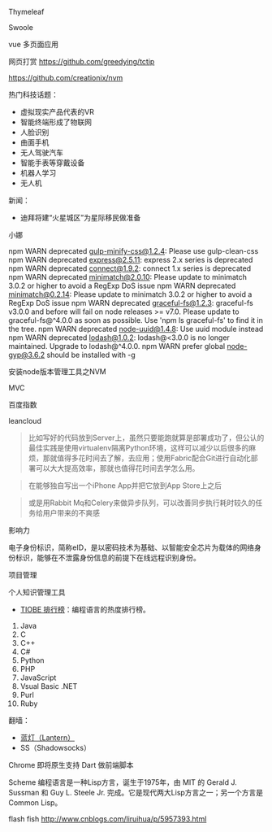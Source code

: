 Thymeleaf

Swoole

vue 多页面应用

网页打赏
https://github.com/greedying/tctip



https://github.com/creationix/nvm

热门科技话题：

* 虚拟现实产品代表的VR
* 智能终端形成了物联网
* 人脸识别
* 曲面手机
* 无人驾驶汽车
* 智能手表等穿戴设备
* 机器人学习
* 无人机

新闻：

* 迪拜将建“火星城区”为星际移民做准备

小娜


npm WARN deprecated gulp-minify-css@1.2.4: Please use gulp-clean-css
npm WARN deprecated express@2.5.11: express 2.x series is deprecated
npm WARN deprecated connect@1.9.2: connect 1.x series is deprecated
npm WARN deprecated minimatch@2.0.10: Please update to minimatch 3.0.2 or higher to avoid a RegExp DoS issue
npm WARN deprecated minimatch@0.2.14: Please update to minimatch 3.0.2 or higher to avoid a RegExp DoS issue
npm WARN deprecated graceful-fs@1.2.3: graceful-fs v3.0.0 and before will fail on node releases >= v7.0. Please update to graceful-fs@^4.0.0 as soon as possible. Use 'npm ls graceful-fs' to find it in the tree.
npm WARN deprecated node-uuid@1.4.8: Use uuid module instead
npm WARN deprecated lodash@1.0.2: lodash@<3.0.0 is no longer maintained. Upgrade to lodash@^4.0.0.
npm WARN prefer global node-gyp@3.6.2 should be installed with -g




安装node版本管理工具之NVM





MVC

百度指数


leancloud

> 比如写好的代码放到Server上，虽然只要能跑就算是部署成功了，但公认的最佳实践是使用virtualenv隔离Python环境，这样可以减少以后很多的麻烦，那就值得多花时间去了解，去应用；使用Fabric配合Git进行自动化部署可以大大提高效率，那就也值得花时间去学怎么用。

> 在能够独自写出一个iPhone App并把它放到App Store上之后

> 或是用Rabbit Mq和Celery来做异步队列，可以改善同步执行耗时较久的任务给用户带来的不爽感

影响力

电子身份标识，简称eID，是以密码技术为基础、以智能安全芯片为载体的网络身份标识，能够在不泄露身份信息的前提下在线远程识别身份。

项目管理

个人知识管理工具

* [TIOBE 排行榜](https://www.tiobe.com/tiobe-index/)：编程语言的热度排行榜。

1. Java
2. C
3. C++
4. C#
5. Python
6. PHP
7. JavaScript
8. Vsual Basic .NET
9. Purl
10. Ruby



翻墙：

* [蓝灯（Lantern）](https://github.com/getlantern/forum)
* SS（Shadowsocks）


Chrome 即将原生支持 Dart 做前端脚本

Scheme 编程语言是一种Lisp方言，诞生于1975年，由 MIT 的 Gerald J. Sussman 和 Guy L. Steele Jr. 完成。它是现代两大Lisp方言之一；另一个方言是Common Lisp。

flash fish
http://www.cnblogs.com/liruihua/p/5957393.html
